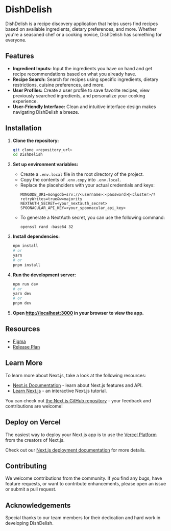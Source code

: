 # DishDelish

DishDelish is a recipe discovery application that helps users find recipes based on available ingredients, dietary preferences, and more. Whether you're a seasoned chef or a cooking novice, DishDelish has something for everyone.

## Features

- **Ingredient Inputs:** Input the ingredients you have on hand and get recipe recommendations based on what you already have.
- **Recipe Search:** Search for recipes using specific ingredients, dietary restrictions, cuisine preferences, and more.
- **User Profiles:** Create a user profile to save favorite recipes, view previously searched ingredients, and personalize your cooking experience.
- **User-Friendly Interface:** Clean and intuitive interface design makes navigating DishDelish a breeze.

## Installation

1. **Clone the repository:**
    ```bash
    git clone <repository_url>
    cd DishDelish
    ```

2. **Set up environment variables:**
    - Create a `.env.local` file in the root directory of the project.
    - Copy the contents of `.env.copy` into `.env.local`.
    - Replace the placeholders with your actual credentials and keys:
      ```
      MONGODB_URI=mongodb+srv://<username>:<password>@<cluster>/?retryWrites=true&w=majority
      NEXTAUTH_SECRET=<your_nextauth_secret>
      SPOONACULAR_API_KEY=<your_spoonacular_api_key>
      ```
    - To generate a NextAuth secret, you can use the following command:
      ```
      openssl rand -base64 32
      ```

3. **Install dependencies:**
    ```bash
    npm install
    # or
    yarn
    # or
    pnpm install
    ```

4. **Run the development server:**
    ```bash
    npm run dev
    # or
    yarn dev
    # or
    pnpm dev
    ```

5. **Open [http://localhost:3000](http://localhost:3000) in your browser to view the app.**

## Resources
- [Figma](https://www.figma.com/file/OfIogM0BU2t5Mtn3DQ9ZJ9/DishDelish-Figma?type=design&node-id=0%3A1&mode=design&t=0iplRGkv9s0KNw9u-1)
- [Release Plan](https://docs.google.com/document/d/1okG1wC7vBGes1hUQOb5VPI0qDLEyIrIh3EyvKF1AteQ/edit?usp=sharing)

## Learn More

To learn more about Next.js, take a look at the following resources:

- [Next.js Documentation](https://nextjs.org/docs) - learn about Next.js features and API.
- [Learn Next.js](https://nextjs.org/learn) - an interactive Next.js tutorial.

You can check out [the Next.js GitHub repository](https://github.com/vercel/next.js/) - your feedback and contributions are welcome!

## Deploy on Vercel

The easiest way to deploy your Next.js app is to use the [Vercel Platform](https://vercel.com/new?utm_medium=default-template&filter=next.js&utm_source=create-next-app&utm_campaign=create-next-app-readme) from the creators of Next.js.

Check out our [Next.js deployment documentation](https://nextjs.org/docs/deployment) for more details.

## Contributing

We welcome contributions from the community. If you find any bugs, have feature requests, or want to contribute enhancements, please open an issue or submit a pull request.

## Acknowledgements

Special thanks to our team members for their dedication and hard work in developing DishDelish.

